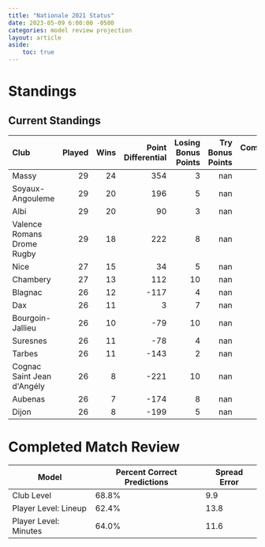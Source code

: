 ```yaml
---  
title: "Nationale 2021 Status"  
date: 2023-05-09 6:00:00 -0500  
categories: model review projection  
layout: article  
aside:  
    toc: true  
---
```

# Standings

## Current Standings


| Club                       |   Played |   Wins |   Point Differential |   Losing Bonus Points |   Try Bonus Points |   Competition Points |
|:---------------------------|---------:|-------:|---------------------:|----------------------:|-------------------:|---------------------:|
| Massy                      |       29 |     24 |                  354 |                     3 |                nan |                  100 |
| Soyaux-Angouleme           |       29 |     20 |                  196 |                     5 |                nan |                   85 |
| Albi                       |       29 |     20 |                   90 |                     3 |                nan |                   83 |
| Valence Romans Drome Rugby |       29 |     18 |                  222 |                     8 |                nan |                   80 |
| Nice                       |       27 |     15 |                   34 |                     5 |                nan |                   65 |
| Chambery                   |       27 |     13 |                  112 |                    10 |                nan |                   62 |
| Blagnac                    |       26 |     12 |                 -117 |                     4 |                nan |                   52 |
| Dax                        |       26 |     11 |                    3 |                     7 |                nan |                   51 |
| Bourgoin-Jallieu           |       26 |     10 |                  -79 |                    10 |                nan |                   50 |
| Suresnes                   |       26 |     11 |                  -78 |                     4 |                nan |                   48 |
| Tarbes                     |       26 |     11 |                 -143 |                     2 |                nan |                   48 |
| Cognac Saint Jean d'Angély |       26 |      8 |                 -221 |                    10 |                nan |                   42 |
| Aubenas                    |       26 |      7 |                 -174 |                     8 |                nan |                   38 |
| Dijon                      |       26 |      8 |                 -199 |                     5 |                nan |                   37 |



# Completed Match Review


| Model | Percent Correct Predictions | Spread Error |
| ------ | ------ | ------ |
| Club Level | 68.8% | 9.9 |
| Player Level: Lineup | 62.4% | 13.8 |
| Player Level: Minutes | 64.0% | 11.6 |

